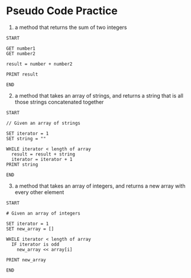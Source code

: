 # Pseudo Code Practice
1) a method that returns the sum of two integers

```
START

GET number1
GET number2

result = number + number2

PRINT result

END
```

2) a method that takes an array of strings, and returns a string that is all those strings concatenated together
```
START

// Given an array of strings

SET iterator = 1
SET string = ""

WHILE iterator < length of array
  result = result + string
  iterator = iterator + 1
PRINT string

END
```

3) a method that takes an array of integers, and returns a new array with every other element
```
START

# Given an array of integers

SET iterator = 1
SET new_array = []

WHILE iterator < length of array
  IF iterator is odd
    new_array << array[i]

PRINT new_array

END
```
